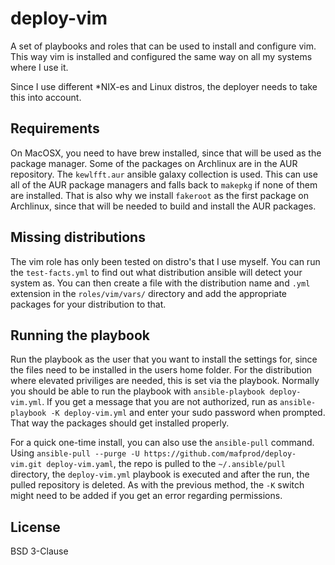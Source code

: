 # deploy-vim

A set of playbooks and roles that can be used to install and configure vim.
This way vim is installed and configured the same way on all my systems where
I use it.

Since I use different *NIX-es and Linux distros, the deployer needs to take
this into account.

## Requirements

On MacOSX, you need to have brew installed, since that will be used as the
package manager. Some of the packages on Archlinux are in the AUR repository.
The `kewlfft.aur` ansible galaxy collection is used. This can use all of the
AUR package managers and falls back to `makepkg` if none of them are
installed. That is also why we install `fakeroot` as the first package on
Archlinux, since that will be needed to build and install the AUR packages.

## Missing distributions

The vim role has only been tested on distro's that I use myself. You can run
the `test-facts.yml` to find out what distribution ansible will detect your
system as. You can then create a file with the distribution name and `.yml`
extension in the `roles/vim/vars/` directory and add the appropriate packages
for your distribution to that.

## Running the playbook

Run the playbook as the user that you want to install the settings for, since
the files need to be installed in the users home folder. For the distribution
where elevated priviliges are needed, this is set via the playbook. Normally
you should be able to run the playbook with `ansible-playbook deploy-vim.yml`.
If you get a message that you are not authorized, run as `ansible-playbook -K
deploy-vim.yml` and enter your sudo password when prompted. That way the
packages should get installed properly.

For a quick one-time install, you can also use the `ansible-pull` command.
Using `ansible-pull --purge -U https://github.com/mafprod/deploy-vim.git
deploy-vim.yaml`, the repo is pulled to the `~/.ansible/pull` directory, the
`deploy-vim.yml` playbook is executed and after the run, the pulled repository
is deleted. As with the previous method, the `-K` switch might need to be
added if you get an error regarding permissions.

## License

BSD 3-Clause
